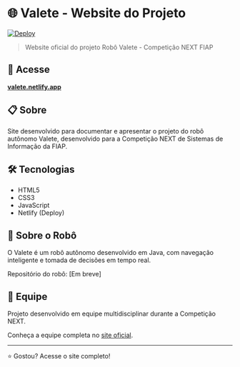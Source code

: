 # 🌐 Valete - Website do Projeto

[![Deploy](https://img.shields.io/badge/Deploy-Netlify-00C7B7?style=for-the-badge&logo=netlify)](https://valete.netlify.app/)

> Website oficial do projeto Robô Valete - Competição NEXT FIAP

## 🔗 Acesse
**[valete.netlify.app](https://valete.netlify.app/)**

## 📋 Sobre
Site desenvolvido para documentar e apresentar o projeto do robô autônomo Valete, desenvolvido para a Competição NEXT de Sistemas de Informação da FIAP.

## 🛠️ Tecnologias
- HTML5
- CSS3
- JavaScript
- Netlify (Deploy)

## 🤖 Sobre o Robô
O Valete é um robô autônomo desenvolvido em Java, com navegação inteligente e tomada de decisões em tempo real.

Repositório do robô: [Em breve]

## 👥 Equipe
Projeto desenvolvido em equipe multidisciplinar durante a Competição NEXT.

Conheça a equipe completa no [site oficial](https://valete.netlify.app/).

---

⭐ Gostou? Acesse o site completo!
